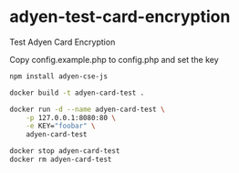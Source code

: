# adyen-test-card-encryption
Test Adyen Card Encryption

Copy config.example.php to config.php and set the key

```bash
npm install adyen-cse-js
```

```bash
docker build -t adyen-card-test .
```

```bash
docker run -d --name adyen-card-test \
	-p 127.0.0.1:8080:80 \
	-e KEY="foobar" \
	adyen-card-test
```


```bash
docker stop adyen-card-test
docker rm adyen-card-test
```